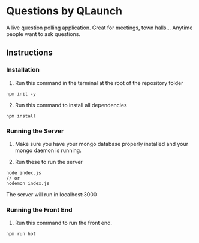# Questions by QLaunch
A live question polling application. Great for meetings, town halls... Anytime people want to ask questions.

## Instructions

### Installation
1. Run this command in the terminal at the root of the repository folder
```
npm init -y
```

2. Run this command to install all dependencies
```
npm install
```

### Running the Server
1. Make sure you have your mongo database properly installed and your mongo daemon is running.

2. Run these to run the server
```
node index.js
// or
nodemon index.js
```

The server will run in localhost:3000

### Running the Front End
1. Run this command to run the front end.
```
npm run hot
```